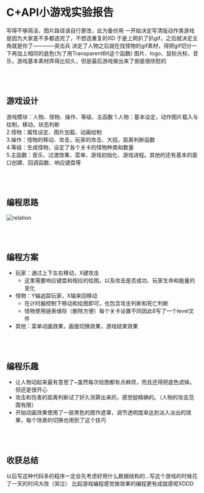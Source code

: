 C+API小游戏实验报告
==================
写得不够简洁，图片路径请自行更改，此为备份用
一开始决定写清版动作类游戏是因为大家差不多都选完了，不想选重复的XD
于是上网扒了扒gif，之后就决定主角就是你了————突击兵
决定了人物之后就在找怪物的gif素材，得把gif切分一下再加上相同的底色(为了用TransparentBlt这个函数)
图片、logo、鼠标光标、音乐，游戏基本素材弄得比较久，但是最后游戏做出来了倒是很欣慰的

<br><br>游戏设计
----------------------
游戏模块：人物、怪物、操作、等级、主函数
1.人物：基本设定，动作图片载入与绘制，移动，状态判断<br>
2.怪物：属性设定、图片加载、动画绘制<br>
3.操作：怪物的移动、攻击，玩家的攻击、大招。距离判断函数<br>
4.等级：生成怪物，设定了各个关卡的怪物种类和数量<br>
5.主函数：音乐、过渡效果、菜单、游戏初始化、游戏进程。其他的还有基本的窗口创建、回调函数、响应键盘等<br>
	
<br><br>编程思路
----------------------
![relation](https://github.com/jckling/C-Game/blob/master/Report%20Images/20170726.png)  
	
<br><br>编程方案
----------------------
* 玩家：通过上下左右移动，X键攻击
	* 这里需要响应键盘和相应的绘图，以及攻击是否成功、玩家生命和能量的变化
* 怪物：Y轴追踪玩家，X轴来回移动
	* 在计时器控制下移动和绘图即可，也包含攻击判断和死亡判断
	* 怪物使用链表储存（删除方便）每个关卡设置不同因此8写了一个level文件
* 其他：菜单动画效果，画面切换效果，游戏结束效果

<br><br>编程乐趣
----------------------
* 让人物动起来最有意思了~虽然每次绘图都有点麻烦，而且还得把底色滤掉。但还是很开心
* 攻击和伤害的距离判断试了好久测算出来的，感觉挺精确的。（人物的攻击范围有限）
* 开始动画效果使用了一层黑色的图作遮罩，调节透明度来达到淡入淡出的效果，每个场景的切换也用到了这个技巧

<br><br>收获总结
----------------------
以后写这种代码多的程序一定会先考虑好用什么数据结构的…写这个游戏的时候花了一天的时间大改（哭泣）
比起游戏编程感觉做效果的编程更有成就感呢XDDD
